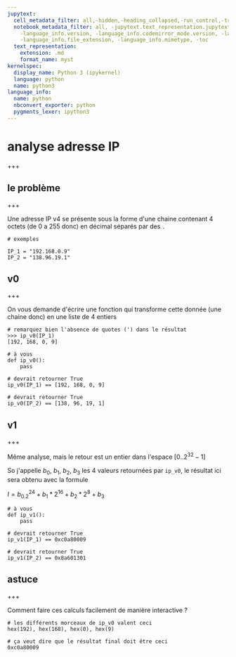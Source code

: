 ```yaml
---
jupytext:
  cell_metadata_filter: all,-hidden,-heading_collapsed,-run_control,-trusted
  notebook_metadata_filter: all, -jupytext.text_representation.jupytext_version, -jupytext.text_representation.format_version,
    -language_info.version, -language_info.codemirror_mode.version, -language_info.codemirror_mode,
    -language_info.file_extension, -language_info.mimetype, -toc
  text_representation:
    extension: .md
    format_name: myst
kernelspec:
  display_name: Python 3 (ipykernel)
  language: python
  name: python3
language_info:
  name: python
  nbconvert_exporter: python
  pygments_lexer: ipython3
---
```


# analyse adresse IP

+++

## le problème

+++

Une adresse IP v4 se présente sous la forme d'une chaine contenant 4 octets (de 0 a 255 donc) en décimal séparés par des `.`

```{code-cell} ipython3
# exemples

IP_1 = "192.168.0.9"
IP_2 = "138.96.19.1"
```

## v0

+++

On vous demande d'écrire une fonction qui transforme cette donnée (une chaine donc) en une liste de 4 entiers

```
# remarquez bien l'absence de quotes (') dans le résultat
>>> ip_v0(IP_1)
[192, 168, 0, 9]
```

```{code-cell} ipython3
# à vous
def ip_v0():
    pass
```

```{code-cell} ipython3
# devrait retourner True
ip_v0(IP_1) == [192, 168, 0, 9]
```

```{code-cell} ipython3
# devrait retourner True
ip_v0(IP_2) == [138, 96, 19, 1]
```

## v1

+++

Même analyse, mais le retour est un entier dans l'espace $[0..2^{32}-1]$

So j'appelle $b_0$, $b_1$, $b_2$, $b_3$ les 4 valeurs retournées par `ip_v0`, le résultat ici sera obtenu avec la formule

$I = b_0.2^{24} + b_1*2^{16} + b_2*2^8 + b_3$

```{code-cell} ipython3
# à vous
def ip_v1():
    pass
```

```{code-cell} ipython3
# devrait retourner True
ip_v1(IP_1) == 0xc0a80009
```

```{code-cell} ipython3
# devrait retourner True
ip_v1(IP_2) == 0x8a601301
```

## astuce 

+++

Comment faire ces calculs facilement de manière interactive ?

```{code-cell} ipython3
# les différents morceaux de ip_v0 valent ceci
hex(192), hex(168), hex(0), hex(9)
```

```{code-cell} ipython3
# ça veut dire que le résultat final doit être ceci
0xc0a80009
```

